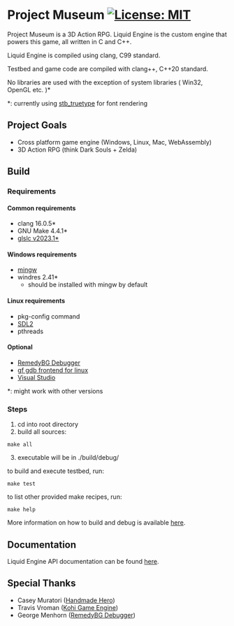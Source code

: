 <!--
 * Description:  Readme
 * Author:       Alicia Amarilla (smushyaa@gmail.com)
 * File Created: July 19, 2023
-->
# Project Museum [![License: MIT](https://img.shields.io/badge/License-MIT-yellow.svg)](https://opensource.org/licenses/MIT)

Project Museum is a 3D Action RPG. Liquid Engine is the custom engine that powers this game, all written in C and C++.

Liquid Engine is compiled using clang, C99 standard.

Testbed and game code are compiled with clang++, C++20 standard.

No libraries are used with the exception of system libraries ( Win32, OpenGL etc. )*

*: currently using [stb_truetype](https://github.com/nothings/stb/blob/master/stb_truetype.h) for font rendering

## Project Goals
- Cross platform game engine (Windows, Linux, Mac, WebAssembly)
- 3D Action RPG (think Dark Souls + Zelda)

## Build

### Requirements

#### Common requirements
- clang 16.0.5*
- GNU Make 4.4.1*
- [glslc v2023.1*](https://github.com/google/shaderc/blob/main/downloads.md)
#### Windows requirements
- [mingw](https://www.mingw-w64.org/)
- windres 2.41*
    - should be installed with mingw by default
#### Linux requirements
- pkg-config command
- [SDL2](https://www.libsdl.org/)
- pthreads
#### Optional
- [RemedyBG Debugger](https://remedybg.itch.io/remedybg)
- [gf gdb frontend for linux](https://github.com/nakst/gf)
- [Visual Studio](https://visualstudio.microsoft.com/)

*: might work with other versions

### Steps

1) cd into root directory
2) build all sources:
```console
make all
```
3) executable will be in ./build/debug/

to build and execute testbed, run:
```console
make test
```

to list other provided make recipes, run:
```console
make help
```

More information on how to build and debug is available [here](./BUILD.md).

## Documentation

Liquid Engine API documentation can be found [here](./docs/toc.md).

## Special Thanks

- Casey Muratori ([Handmade Hero](https://www.youtube.com/@MollyRocket/))
- Travis Vroman ([Kohi Game Engine](https://www.youtube.com/@TravisVroman/))
- George Menhorn ([RemedyBG Debugger](https://remedybg.itch.io/remedybg))

